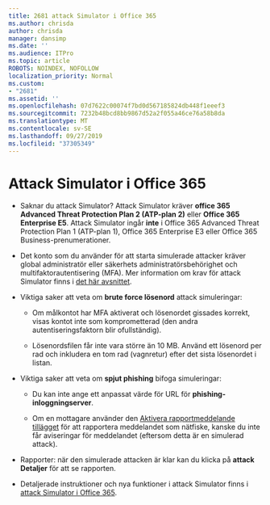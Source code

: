 ```yaml
---
title: 2681 attack Simulator i Office 365
ms.author: chrisda
author: chrisda
manager: dansimp
ms.date: ''
ms.audience: ITPro
ms.topic: article
ROBOTS: NOINDEX, NOFOLLOW
localization_priority: Normal
ms.custom:
- "2681"
ms.assetid: ''
ms.openlocfilehash: 07d7622c00074f7bd0d567185824db448f1eeef3
ms.sourcegitcommit: 7232b48bcd8bb9867d52a2f055a46ce76a58b8da
ms.translationtype: MT
ms.contentlocale: sv-SE
ms.lasthandoff: 09/27/2019
ms.locfileid: "37305349"
---
```

# <a name="attack-simulator-in-office-365"></a>Attack Simulator i Office 365

- Saknar du attack Simulator? Attack Simulator kräver **office 365 Advanced Threat Protection Plan 2 (ATP-plan 2)** eller **Office 365 Enterprise E5**. Attack Simulator ingår **inte** i Office 365 Advanced Threat Protection Plan 1 (ATP-plan 1), Office 365 Enterprise E3 eller Office 365 Business-prenumerationer.

- Det konto som du använder för att starta simulerade attacker kräver global administratör eller säkerhets administratörsbehörighet och multifaktorautentisering (MFA). Mer information om krav för attack Simulator finns i [det här avsnittet](https://docs.microsoft.com/office365/securitycompliance/attack-simulator#before-you-begin).

- Viktiga saker att veta om **brute force lösenord** attack simuleringar:

  - Om målkontot har MFA aktiverat och lösenordet gissades korrekt, visas kontot inte som komprometterad (den andra autentiseringsfaktorn blir ofullständig).

  - Lösenordsfilen får inte vara större än 10 MB. Använd ett lösenord per rad och inkludera en tom rad (vagnretur) efter det sista lösenordet i listan.

- Viktiga saker att veta om **spjut phishing** bifoga simuleringar:

  - Du kan inte ange ett anpassat värde för URL för **phishing-inloggningserver**.

  - Om en mottagare använder den [Aktivera rapportmeddelande tillägget](https://docs.microsoft.com/microsoft-365/security/office-365-security/enable-the-report-message-add-in) för att rapportera meddelandet som nätfiske, kanske du inte får aviseringar för meddelandet (eftersom detta är en simulerad attack).

- Rapporter: när den simulerade attacken är klar kan du klicka på **attack Detaljer** för att se rapporten.

- Detaljerade instruktioner och nya funktioner i attack Simulator finns i [attack Simulator i Office 365](https://docs.microsoft.com/microsoft-365/security/office-365-security/attack-simulator).
